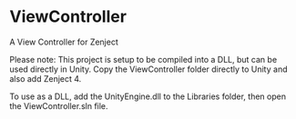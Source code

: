 # ViewController
A View Controller for Zenject

Please note: This project is setup to be compiled into a DLL, but can be used directly in Unity. Copy the ViewController folder directly to Unity and also add Zenject 4.

To use as a DLL, add the UnityEngine.dll to the Libraries folder, then open the ViewController.sln file.
